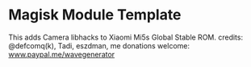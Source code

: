 # Magisk Module Template

This adds Camera libhacks to Xiaomi Mi5s Global Stable ROM. 
credits: @defcomq(k), Tadi, eszdman, me
donations welcome: www.paypal.me/wavegenerator

